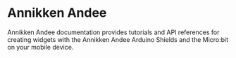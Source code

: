 # Annikken Andee

Annikken Andee documentation provides tutorials and API references for creating widgets with the Annikken Andee Arduino Shields and the Micro:bit on your mobile device.
